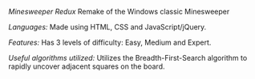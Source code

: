 *Minesweeper Redux*
Remake of the Windows classic Minesweeper

*Languages:*
Made using HTML, CSS and JavaScript/jQuery.

*Features:*
Has 3 levels of difficulty: Easy, Medium and Expert.

*Useful algorithms utilized:*
Utilizes the Breadth-First-Search algorithm to rapidly uncover adjacent squares on the board.

